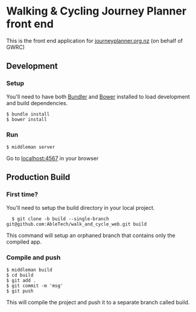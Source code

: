 # Walking & Cycling Journey Planner front end

This is the front end application for [journeyplanner.org.nz](http://www.journeyplanner.org.nz) (on behalf of GWRC)

## Development

### Setup

You'll need to have both [Bundler](http://bundler.io/) and [Bower](http://bower.io/) installed to load development and build dependencies.

    $ bundle install
    $ bower install

### Run

    $ middleman server

Go to [localhost:4567](http://localhost:4567) in your browser

## Production Build

### First time?

You'll need to setup the build directory in your local project.

      $ git clone -b build --single-branch git@github.com:AbleTech/walk_and_cycle_web.git build

This command will setup an orphaned branch that contains only the compiled app.

### Compile and push

    $ middleman build
    $ cd build
    $ git add .
    $ git commit -m 'msg'
    $ git push

This will compile the project and push it to a separate branch called build.